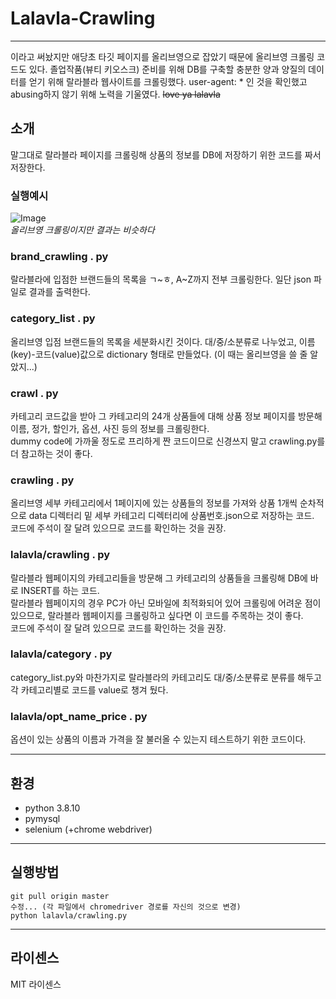 
# Lalavla-Crawling
---
이라고 써놨지만 애당초 타깃 페이지를 올리브영으로 잡았기 때문에 올리브영 크롤링 코드도 있다.
졸업작품(뷰티 키오스크) 준비를 위해 DB를 구축할 충분한 양과 양질의 데이터를 얻기 위해 랄라블라 웹사이트를 크롤링했다. user-agent: * 인 것을 확인했고 abusing하지 않기 위해 노력을 기울였다. ~~love ya lalavla~~  
  
## 소개
말그대로 랄라블라 페이지를 크롤링해 상품의 정보를 DB에 저장하기 위한 코드를 짜서 저장한다.  

### 실행예시
![Image](https://im.ezgif.com/tmp/ezgif-1-8c78051682f3.gif)  
*올리브영 크롤링이지만 결과는 비슷하다*
  
### brand_crawling . py
랄라블라에 입점한 브랜드들의 목록을 ㄱ~ㅎ, A~Z까지 전부 크롤링한다. 일단 json 파일로 결과를 출력한다.  
  
### category_list . py
올리브영 입점 브랜드들의 목록을 세분화시킨 것이다. 대/중/소분류로 나누었고, 이름(key)-코드(value)값으로 dictionary 형태로 만들었다. (이 때는 올리브영을 쓸 줄 알았지...)  
  
### crawl . py
카테고리 코드값을 받아 그 카테고리의 24개 상품들에 대해 상품 정보 페이지를 방문해 이름, 정가, 할인가, 옵션, 사진 등의 정보를 크롤링한다.  
dummy code에 가까울 정도로 프리하게 짠 코드이므로 신경쓰지 말고 crawling.py를 더 참고하는 것이 좋다.

### crawling . py
올리브영 세부 카테고리에서 1페이지에 있는 상품들의 정보를 가져와 상품 1개씩 순차적으로 data 디렉터리 밑 세부 카테고리 디렉터리에 상품번호.json으로 저장하는 코드.  
코드에 주석이 잘 달려 있으므로 코드를 확인하는 것을 권장.  

### lalavla/crawling . py
랄라블라 웹페이지의 카테고리들을 방문해 그 카테고리의 상품들을 크롤링해 DB에 바로 INSERT를 하는 코드.  
랄라블라 웹페이지의 경우 PC가 아닌 모바일에 최적화되어 있어 크롤링에 어려운 점이 있으므로, 랄라블라 웹페이지를 크롤링하고 싶다면 이 코드를 주목하는 것이 좋다.  
코드에 주석이 잘 달려 있으므로 코드를 확인하는 것을 권장.  

### lalavla/category . py
category_list.py와 마찬가지로 랄라블라의 카테고리도 대/중/소분류로 분류를 해두고 각 카테고리별로 코드를 value로 챙겨 뒀다.  

### lalavla/opt_name_price . py
옵션이 있는 상품의 이름과 가격을 잘 불러올 수 있는지 테스트하기 위한 코드이다.  

---
## 환경
- python 3.8.10
- pymysql
- selenium (+chrome webdriver)

---
## 실행방법
```
git pull origin master
수정... (각 파일에서 chromedriver 경로를 자신의 것으로 변경)
python lalavla/crawling.py
```

---
## 라이센스
MIT 라이센스
